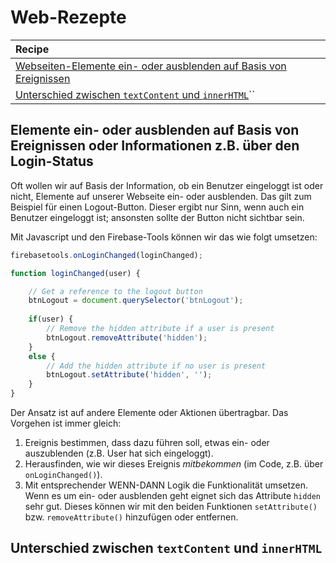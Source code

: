 # Web-Rezepte

| Recipe |
| :--- |
| [Webseiten-Elemente ein- oder ausblenden auf Basis von Ereignissen](recipes.md#elemente-ein-oder-ausblenden-auf-basis-von-ereignissen-oder-informationen-z-b-ueber-den-login-status) |
| [Unterschied zwischen `textContent` und `innerHTML`](recipes.md#unterschied-zwischen-textcontent-und-innerhtml)\`\` |

## Elemente ein- oder ausblenden auf Basis von Ereignissen oder Informationen z.B. über den Login-Status

Oft wollen wir auf Basis der Information, ob ein Benutzer eingeloggt ist oder nicht, Elemente auf unserer Webseite ein- oder ausblenden. Das gilt zum Beispiel für einen Logout-Button. Dieser ergibt nur Sinn, wenn auch ein Benutzer eingeloggt ist; ansonsten sollte der Button nicht sichtbar sein.

Mit Javascript und den Firebase-Tools können wir das wie folgt umsetzen:

```javascript
firebasetools.onLoginChanged(loginChanged);

function loginChanged(user) {

    // Get a reference to the logout button
    btnLogout = document.querySelector('btnLogout');
    
    if(user) {
        // Remove the hidden attribute if a user is present
        btnLogout.removeAttribute('hidden');
    }
    else {
        // Add the hidden attribute if no user is present
        btnLogout.setAttribute('hidden', '');    
    }
}
```

Der Ansatz ist auf andere Elemente oder Aktionen übertragbar. Das Vorgehen ist immer gleich:

1. Ereignis bestimmen, dass dazu führen soll, etwas ein- oder auszublenden \(z.B. User hat sich eingeloggt\).
2. Herausfinden, wie wir dieses Ereignis _mitbekommen_ \(im Code, z.B. über `onLoginChanged()`\).
3. Mit entsprechender WENN-DANN Logik die Funktionalität umsetzen. Wenn es um ein- oder ausblenden geht eignet sich das Attribute `hidden` sehr gut. Dieses können wir mit den beiden Funktionen `setAttribute()` bzw. `removeAttribute()` hinzufügen oder entfernen.

## Unterschied zwischen `textContent` und `innerHTML`

